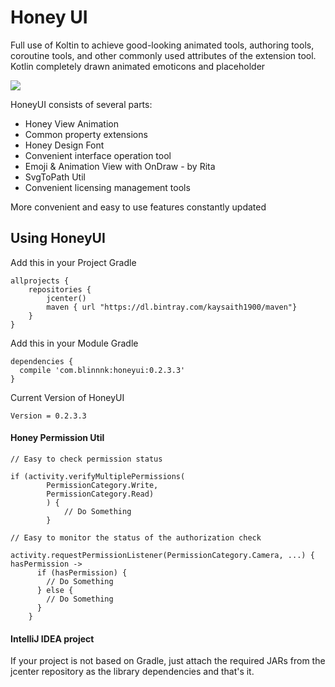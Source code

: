 # Honey UI

Full use of Koltin to achieve good-looking animated tools, authoring tools, coroutine tools, and other commonly used attributes of the extension tool. Kotlin completely drawn animated emoticons and placeholder

![](https://github.com/kaysaith/honeyui/blob/master/honey/src/main/res/drawable/ic_launcher.png)

HoneyUI consists of several parts:

* Honey View Animation
* Common property extensions
* Honey Design Font
* Convenient interface operation tool
* Emoji & Animation View with OnDraw - by Rita
* SvgToPath Util
* Convenient licensing management tools

More convenient and easy to use features constantly updated

## Using HoneyUI

Add this in your Project Gradle
```
allprojects {
    repositories {
        jcenter()
        maven { url "https://dl.bintray.com/kaysaith1900/maven"}
    }
}
```

Add this in your Module Gradle
```
dependencies {
  compile 'com.blinnnk:honeyui:0.2.3.3'  
}
```

Current Version of HoneyUI

```
Version = 0.2.3.3
```

#### Honey Permission Util

```
// Easy to check permission status

if (activity.verifyMultiplePermissions(
        PermissionCategory.Write,
        PermissionCategory.Read)
        ) {
            // Do Something
        }

// Easy to monitor the status of the authorization check

activity.requestPermissionListener(PermissionCategory.Camera, ...) { hasPermission ->
      if (hasPermission) {
        // Do Something
      } else {
        // Do Something
      }
    }

```

#### IntelliJ IDEA project

If your project is not based on Gradle, just attach the required JARs from the jcenter repository as the library dependencies and that's it.